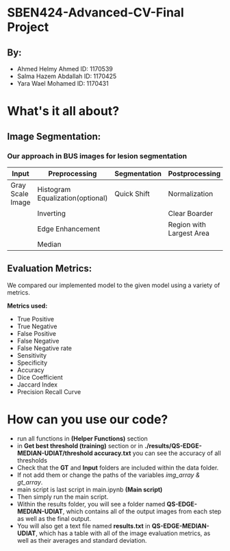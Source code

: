 # SBEN424-Advanced-CV-Final Project
## By: 
* Ahmed Helmy Ahmed          ID: 1170539
* Salma Hazem Abdallah       ID: 1170425
* Yara Wael Mohamed          ID: 1170431

# What's it all about?
## Image Segmentation:
### Our approach in BUS images for lesion segmentation

<table>
  <thead>
    <tr>
      <th>Input</th>
      <th>Preprocessing</th>
      <th>Segmentation</th>
      <th>Postprocessing</th>
      <th>Output</th>
    </tr>
  </thead>
  <tbody>
    <tr>
      <td>Gray Scale Image</td>
      <td>Histogram Equalization(optional)</td>
      <td> Quick Shift</td>
      <td>Normalization</td>
      <td>Binary Image</td>
    </tr>
    <tr>
      <td></td>
      <td>Inverting </td>
      <td></td>
      <td>Clear Boarder</td>
      <td></td>
    </tr>
    <tr>
      <td></td>
      <td>Edge Enhancement </td>
      <td></td>
      <td>Region with Largest Area</td>
      <td></td>
    </tr>
    <tr>
      <td></td>
      <td>Median</td>
      <td></td>
      <td></td>
      <td></td>
    </tr>
  </tbody>
</table>


## Evaluation Metrics:
We compared our implemented model to the given model using a variety of metrics.<br>

**Metrics used:**
* True Positive   
* True Negative
* False Positive
* False Negative
* False Negative rate
* Sensitivity
* Specificity
* Accuracy
* Dice Coefficient
* Jaccard Index
* Precision Recall Curve


# How can you use our code?

* run all functions in **(Helper Functions)** section
* in **Get best threshold (training)** section or in **./results/QS-EDGE-MEDIAN-UDIAT/threshold accuracy.txt**  you can see the accuracy of all thresholds 
* Check that the **GT** and **Input** folders are included within the data folder.
* If not add them or change the paths of the variables *img_array & gt_array*.
* main script is last script in main.ipynb **(Main script)**
* Then simply run the main script.
* Within the results folder, you will see a folder named **QS-EDGE-MEDIAN-UDIAT**, which contains all of the output images from each step as well as the final output.
* You will also get a text file named **results.txt** in **QS-EDGE-MEDIAN-UDIAT**, which has a table with all of the image evaluation metrics, as well as their averages and standard deviation.
